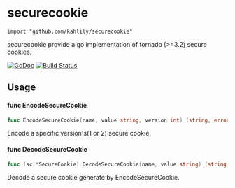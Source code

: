 # securecookie

    import "github.com/kahlily/securecookie"

securecookie provide a go implementation of tornado (>=3.2) secure cookies.

[![GoDoc](https://godoc.org/github.com/kahlily/securecookie?status.png)](http://godoc.org/github.com/khalily/securecookie) [![Build Status](https://travis-ci.org/khalily/securecookie.png?branch=master)](https://travis-ci.org/khalily/securecookie)


## Usage

#### func EncodeSecureCookie

```go
func EncodeSecureCookie(name, value string, version int) (string, error)
```

Encode a specific version's(1 or 2) secure cookie.

#### func DecodeSecureCookie

```go
func (sc *SecureCookie) DecodeSecureCookie(name, value string) (string, error)
```

Decode a secure cookie generate by EncodeSecureCookie.
